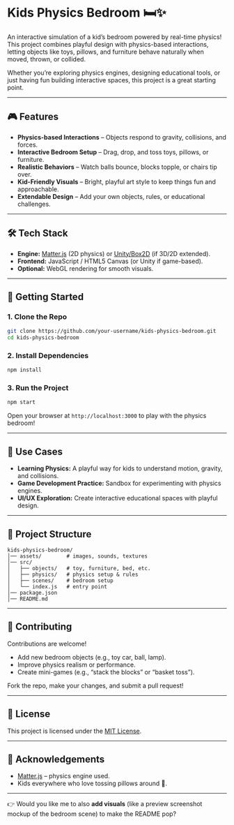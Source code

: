 
# Kids Physics Bedroom 🛏️✨

An interactive simulation of a kid’s bedroom powered by real-time physics!
This project combines playful design with physics-based interactions, letting objects like toys, pillows, and furniture behave naturally when moved, thrown, or collided.

Whether you’re exploring physics engines, designing educational tools, or just having fun building interactive spaces, this project is a great starting point.

---

## 🎮 Features

* **Physics-based Interactions** – Objects respond to gravity, collisions, and forces.
* **Interactive Bedroom Setup** – Drag, drop, and toss toys, pillows, or furniture.
* **Realistic Behaviors** – Watch balls bounce, blocks topple, or chairs tip over.
* **Kid-Friendly Visuals** – Bright, playful art style to keep things fun and approachable.
* **Extendable Design** – Add your own objects, rules, or educational challenges.

---

## 🛠️ Tech Stack

* **Engine:** [Matter.js](https://brm.io/matter-js/) (2D physics) or [Unity/Box2D](https://github.com/erincatto/box2d) (if 3D/2D extended).
* **Frontend:** JavaScript / HTML5 Canvas (or Unity if game-based).
* **Optional:** WebGL rendering for smooth visuals.

---

## 🚀 Getting Started

### 1. Clone the Repo

```bash
git clone https://github.com/your-username/kids-physics-bedroom.git
cd kids-physics-bedroom
```

### 2. Install Dependencies

```bash
npm install
```

### 3. Run the Project

```bash
npm start
```

Open your browser at `http://localhost:3000` to play with the physics bedroom!

---

## 🎯 Use Cases

* **Learning Physics:** A playful way for kids to understand motion, gravity, and collisions.
* **Game Development Practice:** Sandbox for experimenting with physics engines.
* **UI/UX Exploration:** Create interactive educational spaces with playful design.

---

## 📂 Project Structure

```
kids-physics-bedroom/
│── assets/        # images, sounds, textures
│── src/
│   ├── objects/   # toy, furniture, bed, etc.
│   ├── physics/   # physics setup & rules
│   ├── scenes/    # bedroom setup
│   └── index.js   # entry point
│── package.json
│── README.md
```

---

## 🤝 Contributing

Contributions are welcome!

* Add new bedroom objects (e.g., toy car, ball, lamp).
* Improve physics realism or performance.
* Create mini-games (e.g., “stack the blocks” or “basket toss”).

Fork the repo, make your changes, and submit a pull request!

---

## 📜 License

This project is licensed under the [MIT License](LICENSE).

---

## 🌟 Acknowledgements

* [Matter.js](https://brm.io/matter-js/) – physics engine used.
* Kids everywhere who love tossing pillows around 🌈.

---

👉 Would you like me to also **add visuals** (like a preview screenshot mockup of the bedroom scene) to make the README pop?
